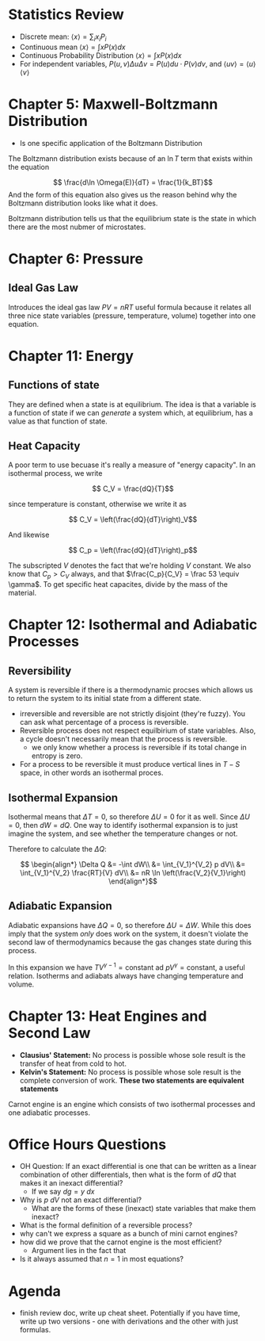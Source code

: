 # Statistics Review

- Discrete mean: $\langle x \rangle = \sum_i x_iP_i$
- Continuous mean $\langle x \rangle = \int xP(x) dx$
- Continuous Probability Distribution $\langle x\rangle = \int xP(x) dx$
- For independent variables, $P(u, v) \Delta u \Delta v = P(u) du \cdot P(v) dv$, and $\langle uv\rangle = \langle u\rangle \langle v \rangle$

# Chapter 5: Maxwell-Boltzmann Distribution

- Is one specific application of the Boltzmann Distribution

The Boltzmann distribution exists because of an $\ln T$ term that exists within the equation

$$ \frac{d\ln \Omega(E)}{dT} = \frac{1}{k_BT}$$
And the form of this equation also gives us the reason behind why the Boltzmann distribution looks like what it does. 

Boltzmann distribution tells us that the equilibrium state is the state in which there are the most nubmer of microstates. 

# Chapter 6: Pressure

## Ideal Gas Law

Introduces the ideal gas law $PV = nRT$ useful formula because it relates all three nice state variables (pressure, temperature, volume) together into one equation.

# Chapter 11: Energy 

## Functions of state

They are defined when a state is at equilibrium. The idea is that a variable is a function of state if we can *generate* a system which, at equilibrium, has a value as that function of state. 

## Heat Capacity 

A poor term to use becuase it's really a measure of "energy capacity". In an isothermal process, we write 

$$ C_V = \frac{dQ}{T}$$ 

since temperature is constant, otherwise we write it as 

$$ C_V = \left(\frac{dQ}{dT}\right)_V$$

And likewise 

$$ C_p = \left(\frac{dQ}{dT}\right)_p$$

The subscripted $V$ denotes the fact that we're holding $V$ constant. We also know that $C_p > C_V$ always, and that $\frac{C_p}{C_V} = \frac 53 \equiv \gamma$. To get specific heat capacites, divide by the mass of the material. 

# Chapter 12: Isothermal and Adiabatic Processes

## Reversibility

A system is reversible if there is a thermodynamic procses which allows us to return the system to its initial state from a different state. 

- irreversible and reversible are not strictly disjoint (they're fuzzy). You can ask what percentage of a process is reversible. 
- Reversible process does not respect equilbirium of state variables. Also, a cycle doesn't necessarily mean that the process is reversible. 
  - we only know whether a process is reversible if its total change in entropy is zero. 
- For a process to be reversible it must produce vertical lines in $T-S$ space, in other words an isothermal proces. 

## Isothermal Expansion 

Isothermal means that $\Delta T = 0$, so therefore $\Delta U = 0$ for it as well. Since $\Delta U = 0$, then $dW = dQ$. One way to identify isothermal expansion is to just imagine the system, and see whether the temperature changes or not. 

Therefore to calculate the $\Delta Q$: 

$$ \begin{align*}
  \Delta Q &= -\int dW\\
  &= \int_{V_1}^{V_2} p dV\\
  &= \int_{V_1}^{V_2} \frac{RT}{V} dV\\
  &= nR \ln \left(\frac{V_2}{V_1}\right)
\end{align*}$$
## Adiabatic Expansion

Adiabatic expansions have $\Delta Q = 0$, so therefore $\Delta U = \Delta W$. While this does imply that the system *only* does work on the system, it doesn't violate the second law of thermodynamics because the gas changes state during this process. 

In this expansion we have $TV^{\gamma -1} = \text{constant}$ ad $pV^\gamma = \text{constant}$, a useful relation. Isotherms and adiabats always have changing temperature and volume.

# Chapter 13: Heat Engines and Second Law
- **Clausius' Statement:** No process is possible whose sole result is the transfer of heat from cold to hot. 
- **Kelvin's Statement:**  No process is possible whose sole result is the complete conversion of work.
**These two statements are equivalent statements**

Carnot engine is an engine which consists of two isothermal processes and one adiabatic processes.

# Office Hours Questions
- OH Question: If an exact differential is one that can be written as a linear combination of other differentials, then what is the form of $dQ$ that makes it an inexact differential?
  - If we say $dg = y \ dx$
- Why is $p \ dV$ not an exact differential?
  - What are the forms of these (inexact) state variables that make them inexact?
- What is the formal definition of a reversible process?
- why can't we express a square as a bunch of mini carnot engines?
- how did we prove that the carnot engine is the most efficient?
  - Argument lies in the fact that 
- Is it always assumed that $n = 1$ in most equations?

# Agenda
- finish review doc, write up cheat sheet. Potentially if you have time, write up two versions - one with derivations and the other with just formulas. 



<!-- # Mathematical Facts

## Exact Differentials 
If the path integral of a process containing that variable is path independent, then the state variable is an *exact differential*. 

# Chapter 11: Energy 

## Functions of State 

Functions of state are defined when a state is at an equilibrium. It doesn't really matter during a *process*, but more the fact that we can generate a function of state.   

**Zeroth Law:** Whne two states $A$ and $B$ are simultaneously in equilibrium with a state $C$, then they are also in equilibrium with each other.  

# Office Hours Questions

## Exact Differentials 
- OH Question: If an exact differential is one that can be written as a linear combination of other differentials, then what is the form of $dQ$ that makes it an inexact differential?
  - If we say $dg = y \ dx$
- Why is $p \ dV$ not an exact differential?
- What are the forms of these (inexact) state variables that make them inexact?


$$\begin{align*}
  f(x) &= 1\\
  g(x) &= 2
\end{align*}$$ -->


